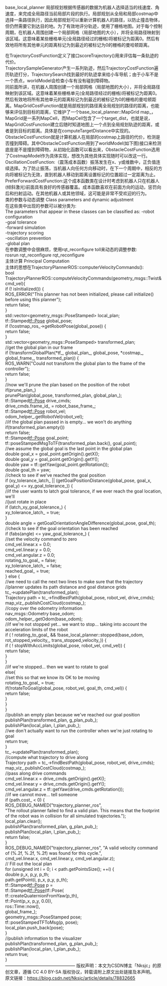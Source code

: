 base_local_planner
局部规划根据传感器的数据为机器人选择适当的线速度、角速度，来完成全局路径当前局部片段的执行。局部规划从全局和局部costmap中选择一条路径执行，因此局部规划可以重新计算机器人的路径，以防止撞击物体，但仍然需要它到达目的地。为了有效地评分轨迹，使用了栅格地图。对于每个控制周期，在机器人周围创建一个局部网格（局部地图的大小），并将全局路径映射到该区域。这意味着某些栅格单元(全局路径经过的栅格)将被标记为距离0。然后有效地将所有其他单元的距离标记为到最近的被标记为0的栅格的曼哈顿距离。

在TrajectoryCostFunction定义了接口scoreTrajectory()用来评估每一条轨迹的代价。  
TrajectorySampleGenerator产生一系列轨迹，然后TrajectoryCostFunction遍历轨迹打分，TrajectorySearch找到最好的轨迹拿来给小车导航；由于小车不是一个质点，worldModel会检查小车有没有碰到障碍物。  
同前面所讲，在机器人周围创建一个局部网格（局部地图的大小），并将全局路径映射到该区域。这意味着某些栅格单元(全局路径经过的栅格)将被标记为距离0。然后有效地将所有其他单元的距离标记为到最近的被标记为0的栅格的曼哈顿距离。MapGridCostFunction就是局部规划的路径离全局规划的路径的距离，也能够来评估到目标的距离，它维护了一个base_local_planner::MapGrid map_，MapGrid是一系列MapCell，而MapCell包含了一个target_dist，也就是说，  
MapGridCostFunction建立后随时知道地图上一个点到全局规划轨迹的距离，或者是到目标的距离。具体是在computeTargetDistance中实现的。  
ObstacleCostFunction就是计算机器人在局部的costmap上路径的代价，检测是否撞到障碍。其中ObstacleCostFunction用到了worldModel(如下图)接口来检测底座是不是撞到障碍物，从初始化函数可以看出来，ObstacleCostFunction选用了CostmapModel作为具体实现，想改为其他具体实现随时可以改这一行。  
OscillationCostFunction:（震荡成本函数）振荡发生在x、y或维数中，正负值连续选择。为了防止振荡，当机器人向任何方向移动时，在下一个周期中，相反的方向将被标记为无效，直到机器人移动到距离设置标记的位置超过一定距离为止。  
PreferForwardCostFunction:这个成本函数类在设计时考虑到机器人只在机器人(倾斜激光)前面具有良好的传感器覆盖。成本函数喜欢在前面方向的运动，惩罚向后和扫射运动。在其他机器人或其他领域，这可能是非常不受欢迎的行为。  
类的参数与动态调整 Class parameters and dynamic adjustment  
在这些类中出现的参数可以被分类为:  
The parameters that appear in these classes can be classified as:
-robot configuration  
-goal tolerance  
-forward simulation  
-trajectory scoring   
-oscillation prevention  
-global plan  
在参数调整中会很麻烦，使用rqt_reconfigure toll来动态的调整参数:  
rosrun rqt_reconfigure rqt_reconfigure  
主体计算 Principal Computation  
主体的思想在TrajectoryPlannerROS::computerVelocityCommands():  
  bool TrajectoryPlannerROS::computeVelocityCommands(geometry_msgs::Twist& cmd_vel){  
    if (! isInitialized()) {  
      ROS_ERROR("This planner has not been initialized, please call initialize() before using this planner");  
      return false;  
    }  
    std::vector<geometry_msgs::PoseStamped> local_plan;  
    tf::Stamped<tf::Pose> global_pose;  
    if (!costmap_ros_->getRobotPose(global_pose)) {  
      return false;  
    }  
    std::vector<geometry_msgs::PoseStamped> transformed_plan;  
    //get the global plan in our frame  
    if (!transformGlobalPlan(*tf_, global_plan_, global_pose, *costmap_, global_frame_, transformed_plan)) {  
      ROS_WARN("Could not transform the global plan to the frame of the controller");  
      return false;  
    }  
    //now we'll prune the plan based on the position of the robot  
    if(prune_plan_)  
      prunePlan(global_pose, transformed_plan, global_plan_);  
    tf::Stamped<tf::Pose> drive_cmds;  
    drive_cmds.frame_id_ = robot_base_frame_;  
    tf::Stamped<tf::Pose> robot_vel;  
    odom_helper_.getRobotVel(robot_vel);  
    //if the global plan passed in is empty... we won't do anything  
    if(transformed_plan.empty())  
      return false;  
    tf::Stamped<tf::Pose> goal_point;  
    tf::poseStampedMsgToTF(transformed_plan.back(), goal_point);  
    //we assume the global goal is the last point in the global plan  
    double goal_x = goal_point.getOrigin().getX();  
    double goal_y = goal_point.getOrigin().getY();  
    double yaw = tf::getYaw(goal_point.getRotation());  
    double goal_th = yaw;  
    //check to see if we've reached the goal position  
    if (xy_tolerance_latch_ || (getGoalPositionDistance(global_pose, goal_x, goal_y) <= xy_goal_tolerance_)) {  
      //if the user wants to latch goal tolerance, if we ever reach the goal location, we'll  
      //just rotate in place  
      if (latch_xy_goal_tolerance_) {  
        xy_tolerance_latch_ = true;  
      }  
      double angle = getGoalOrientationAngleDifference(global_pose, goal_th);  
      //check to see if the goal orientation has been reached  
      if (fabs(angle) <= yaw_goal_tolerance_) {  
        //set the velocity command to zero  
        cmd_vel.linear.x = 0.0;  
        cmd_vel.linear.y = 0.0;  
        cmd_vel.angular.z = 0.0;  
        rotating_to_goal_ = false;  
        xy_tolerance_latch_ = false;  
        reached_goal_ = true;  
      } else {  
        //we need to call the next two lines to make sure that the trajectory  
        //planner updates its path distance and goal distance grids  
        tc_->updatePlan(transformed_plan);  
        Trajectory path = tc_->findBestPath(global_pose, robot_vel, drive_cmds);  
        map_viz_.publishCostCloud(costmap_);  
        //copy over the odometry information  
        nav_msgs::Odometry base_odom;  
        odom_helper_.getOdom(base_odom);  
        //if we're not stopped yet... we want to stop... taking into account the acceleration limits of the robot  
        if ( ! rotating_to_goal_ && !base_local_planner::stopped(base_odom, rot_stopped_velocity_, trans_stopped_velocity_)) {  
          if ( ! stopWithAccLimits(global_pose, robot_vel, cmd_vel)) {  
            return false;  
          }  
        }  
        //if we're stopped... then we want to rotate to goal  
        else{  
          //set this so that we know its OK to be moving  
          rotating_to_goal_ = true;  
          if(!rotateToGoal(global_pose, robot_vel, goal_th, cmd_vel)) {  
            return false;  
          }  
        }  
      }  
      //publish an empty plan because we've reached our goal position  
      publishPlan(transformed_plan, g_plan_pub_);  
      publishPlan(local_plan, l_plan_pub_);  
      //we don't actually want to run the controller when we're just rotating to goal  
      return true;  
    }  
    tc_->updatePlan(transformed_plan);  
    //compute what trajectory to drive along  
    Trajectory path = tc_->findBestPath(global_pose, robot_vel, drive_cmds);  
    map_viz_.publishCostCloud(costmap_);  
    //pass along drive commands  
    cmd_vel.linear.x = drive_cmds.getOrigin().getX();  
    cmd_vel.linear.y = drive_cmds.getOrigin().getY();  
    cmd_vel.angular.z = tf::getYaw(drive_cmds.getRotation());  
    //if we cannot move... tell someone  
    if (path.cost_ < 0) {  
      ROS_DEBUG_NAMED("trajectory_planner_ros",  
          "The rollout planner failed to find a valid plan. This means that the footprint of the robot was in collision for all simulated trajectories.");  
      local_plan.clear();  
      publishPlan(transformed_plan, g_plan_pub_);  
      publishPlan(local_plan, l_plan_pub_);  
      return false;  
    }  
    ROS_DEBUG_NAMED("trajectory_planner_ros", "A valid velocity command of (%.2f, %.2f, %.2f) was found for this cycle.",  
        cmd_vel.linear.x, cmd_vel.linear.y, cmd_vel.angular.z);  
    // Fill out the local plan  
    for (unsigned int i = 0; i < path.getPointsSize(); ++i) {  
      double p_x, p_y, p_th;  
      path.getPoint(i, p_x, p_y, p_th);  
      tf::Stamped<tf::Pose> p =  
          tf::Stamped<tf::Pose>(tf::Pose(  
              tf::createQuaternionFromYaw(p_th),  
              tf::Point(p_x, p_y, 0.0)),  
              ros::Time::now(),  
              global_frame_);  
      geometry_msgs::PoseStamped pose;  
      tf::poseStampedTFToMsg(p, pose);  
      local_plan.push_back(pose);  
    }  
    //publish information to the visualizer  
    publishPlan(transformed_plan, g_plan_pub_);  
    publishPlan(local_plan, l_plan_pub_);  
    return true;  
  }  
————————————————
版权声明：本文为CSDN博主「Nksjc」的原创文章，遵循 CC 4.0 BY-SA 版权协议，转载请附上原文出处链接及本声明。  
原文链接：https://blog.csdn.net/Nksjc/article/details/78832665  

